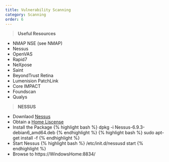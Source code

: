 ```yaml
---
title: Vulnerability Scanning
category: Scanning
order: 6
---
```


> **Useful Resources**

* NMAP NSE (see NMAP)
* Nessus
* OpenVAS
* Rapid7
* NeXpose
* Saint
* BeyondTrust Retina
* Lumenision PatchLink
* Core IMPACT
* Foundscan
* Qualys


> **NESSUS**

* Downlaod [Nessus](https://www.tenable.com/products/nessus/select-your-operating-system)
* Obtain a [Home Liscense](https://www.tenable.com/products/nessus/nessus-plugins/obtain-an-activation-code)
* Install the Package {% highlight bash %} dpkg -i Nessus-6.9.3-debian6_amd64.deb {% endhighlight %}
{% highlight bash %} sudo apt-get install -f {% endhighlight %}
* Start Nessus {% highlight bash %} /etc/init.d/nessusd start {% endhighlight %}
* Browse to https://WindowsHome:8834/





